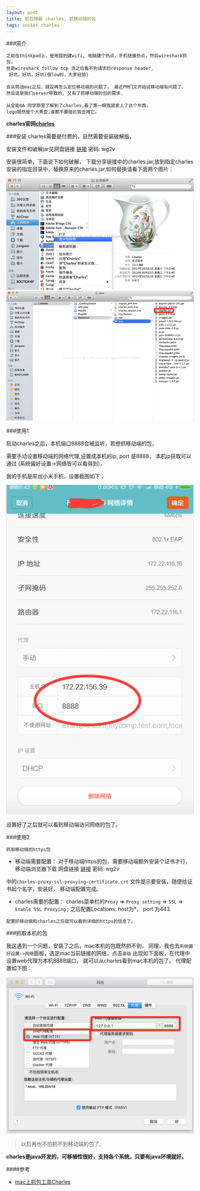 ```yaml
---
layout: post
title: 抓包神器 charles, 抓移动端的包
tags: socket charles
---
```


###简介

```
之前在thinkpad上，是用猎豹建wifi, 电脑建个热点，手机链接热点，然后wireshark抓包，
但是wireshark follow tcp 流之后看不到请求的response header,
 好坑，好坑，好坑(很low的，大家轻拍)

自从转战mac之后，就没再怎么定位移动端的问题了， 最近PM们又开始说移动端有问题了，
然后说是我们server导致的, 又有了抓移动端的包的需求.

从全能QA 同学那里了解到了charles,看了第一眼我就爱上了这个东西，
logo既然是个大茶壶,谁都不要阻拦我去用它。
```

**charles官网[charles](http://www.charlesproxy.com/)**


###安装
charles需要是付费的，自然需要安装破解版，

安装文件和破解jar见网盘链接  [链接](http://pan.baidu.com/s/1i4s3rlr) 密码: wg2v

安装很简单，下面说下如何破解， 下载分享链接中的charles.jar,放到指定charles安装的指定目录中，替换原来的charles.jar,如何替换请看下面两个图片：

![one](/image/charles.png)
![two](/image/charles2.png)



###使用1

启动charles之后，本机端口8888会被监听，若想抓移动端的包，

需要手动设置移动端的网络代理,设置成本机的ip, port 是8888， 本机ip获取可以通过 (系统偏好设置->网络皆可以看得到)，

我的手机是屌丝小米手机，设置截图如下：

![mi note set](/image/charles3.png)


设置好了之后就可以看到移动端访问网络的包了。


###使用2

```
抓取移动端的https包
```

* 移动端需要配置： 对于移动端https的包，需要移动端额外安装个证书才行，移动端浏览器下载 网盘链接  [链接](http://pan.baidu.com/s/1i4s3rlr) 密码: wg2v 

中的`charles-proxy-ssl-proxying-certificate.crt` 文件提示要安装，随便给证书起个名字，安装好， 移动端配置完成。

* charles需要的配置： charles菜单栏的`Proxy` => `Proxy setting` => `SSL` => `Enable SSL Proxying` ; 之后配置Locations: host为*， port 为443.


```
配置好移动端和charles之后就可以看到详细的https的信息了。

```




###抓取本机的包

我这遇到一个问题，安装了之后，mac本机的包既然抓不到， 同理，我也去`系统偏好设置->网络`面板，选定mac当前链接的网络，点击`高级`
出现如下面板，在代理中设置web代理为本机8888端口， 就可以从charles看到mac本机的包了。 代理配置如下图：

![mac本机设置](/image/charles4.png)


> 以后再也不怕抓不到移动端的包了。

**charles是java开发的，可移植性很好，支持各个系统，只要有java环境就好。**



####参考

* [mac上抓包工具Charles](http://blog.csdn.net/jiangwei0910410003/article/details/41620363)

